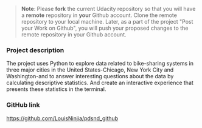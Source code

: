 >**Note**: Please **fork** the current Udacity repository so that you will have a **remote** repository in **your** Github account. Clone the remote repository to your local machine. Later, as a part of the project "Post your Work on Github", you will push your proposed changes to the remote repository in your Github account.

### Project description

The project uses Python to explore data related to bike-sharing systems in three major cities in the United States-Chicago, New York City and Washington-and to answer interesting questions about the data by calculating descriptive statistics. And create an interactive experience that presents these statistics in the terminal.

### GitHub link

https://github.com/LouisNinjia/pdsnd_github
